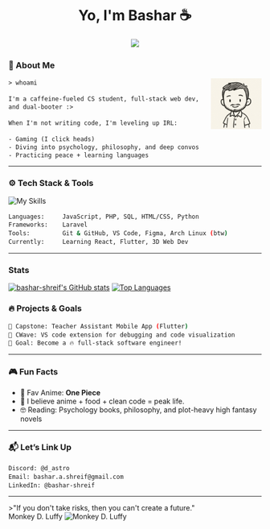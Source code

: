 <h1 align="center">Yo, I'm Bashar ☕</h1>
<p align="center">
  <img src="https://readme-typing-svg.demolab.com/?lines=CS+Student%7CWeb+Dev%7CLinux+Enthusiast;&center=true&width=440&height=45&color=00FFD1&vCenter=true&pause=1000&size=20" />
</p>

### 🧠 About Me
<img src="https://github.com/bashar-shreif/bashar-shreif/blob/main/assets/nyx.png" alt="image" width="20%" align="right" />

<div>

```
> whoami

I'm a caffeine-fueled CS student, full-stack web dev, and dual-booter :>

When I'm not writing code, I'm leveling up IRL:

- Gaming (I click heads)
- Diving into psychology, philosophy, and deep convos
- Practicing peace + learning languages
```
</div>

---

### ⚙️ Tech Stack & Tools

![My Skills](https://skillicons.dev/icons?i=js,php,html,css,laravel,mysql,git,linux,vscode,figma)

```bash
Languages:     JavaScript, PHP, SQL, HTML/CSS, Python  
Frameworks:    Laravel
Tools:         Git & GitHub, VS Code, Figma, Arch Linux (btw)  
Currently:     Learning React, Flutter, 3D Web Dev 
```

---

### Stats

<a href="http://www.github.com/bashar-shreif"><img src="https://github-readme-stats.vercel.app/api?username=bashar-shreif&show_icons=true&hide=&count_private=true&title_color=0891b2&text_color=ffffff&icon_color=0891b2&bg_color=000000&hide_border=true&show_icons=true" alt="bashar-shreif's GitHub stats" /></a>             <a href="https://github.com/bashar-shreif" align="left"><img src="https://github-readme-stats.vercel.app/api/top-langs/?username=bashar-shreif&langs_count=10&title_color=0891b2&text_color=ffffff&icon_color=0891b2&bg_color=000000&hide_border=true&locale=en&custom_title=Top%20%Languages" alt="Top Languages" /></a>

### 🔥 Projects & Goals

```bash
🧠 Capstone: Teacher Assistant Mobile App (Flutter)
🐞 CWave: VS code extension for debugging and code visualization
🎯 Goal: Become a 🔥 full-stack software engineer!
```

---

### 🎮 Fun Facts

- 🍿 Fav Anime: **One Piece**  
- 🍜 I believe anime + food + clean code = peak life.
- 🤓 Reading: Psychology books, philosophy, and plot-heavy high fantasy novels  

---

### 📬 Let’s Link Up

```bash
Discord: @d_astro
Email: bashar.a.shreif@gmail.com
LinkedIn: @bashar-shreif
```
---
<div>
>"If you don't take risks, then you can't create a future." <br>
  Monkey D. Luffy <img src="https://png.pngtree.com/png-vector/20230120/ourmid/pngtree-straw-hat-cartoon-illustration-png-image_6562738.png" alt="Monkey D. Luffy" width="2%">
</div>
